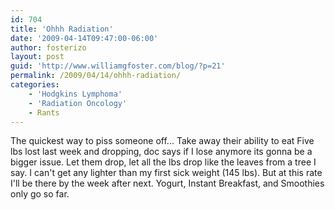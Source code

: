 ```yaml
---
id: 704
title: 'Ohhh Radiation'
date: '2009-04-14T09:47:00-06:00'
author: fosterizo
layout: post
guid: 'http://www.williamgfoster.com/blog/?p=21'
permalink: /2009/04/14/ohhh-radiation/
categories:
    - 'Hodgkins Lymphoma'
    - 'Radiation Oncology'
    - Rants
---
```


The quickest way to piss someone off...
Take away their ability to eat
Five lbs lost last week and dropping, doc says if I lose anymore its gonna be a bigger issue.
Let them drop, let all the lbs drop like the leaves from a tree I say. I can't get any lighter than my first sick weight (145 lbs). But at this rate I'll be there by the week after next. Yogurt, Instant Breakfast, and Smoothies only go so far.